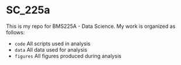 # SC_225a

This is my repo for BMS225A - Data Science. My work is organized as follows:

- `code` All scripts used in analysis
- `data` All data used for analysis
- `figures` All figures produced during analysis
